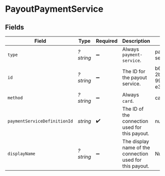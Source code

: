 # PayoutPaymentService


## Fields

| Field                                                    | Type                                                     | Required                                                 | Description                                              | Example                                                  |
| -------------------------------------------------------- | -------------------------------------------------------- | -------------------------------------------------------- | -------------------------------------------------------- | -------------------------------------------------------- |
| `type`                                                   | *?string*                                                | :heavy_minus_sign:                                       | Always `payment-service`.                                | payment-service                                          |
| `id`                                                     | *?string*                                                | :heavy_minus_sign:                                       | The ID for the payout service.                           | b6c9eb12-2b62-4103-99b9-e3efc94e396d                     |
| `method`                                                 | *?string*                                                | :heavy_minus_sign:                                       | Always `card`.                                           | card                                                     |
| `paymentServiceDefinitionId`                             | *string*                                                 | :heavy_check_mark:                                       | The ID of the connection used for this payout.           | nuvei-card                                               |
| `displayName`                                            | *?string*                                                | :heavy_minus_sign:                                       | The display name of the connection used for this payout. | Nuvei                                                    |